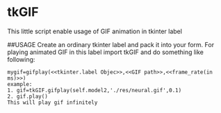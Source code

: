 # tkGIF
This little script enable usage of GIF animation in tkinter label

##USAGE
Create an ordinary tkinter label and pack it into your form.
For playing animated GIF in this label import tkGIF and do something like following:

    mygif=gifplay(<<tkinter.label Objec>>,<<GIF path>>,<<frame_rate(in ms)>>)
    example:
    1. gif=tkGIF.gifplay(self.model2,'./res/neural.gif',0.1)
    2. gif.play()
    This will play gif infinitely
